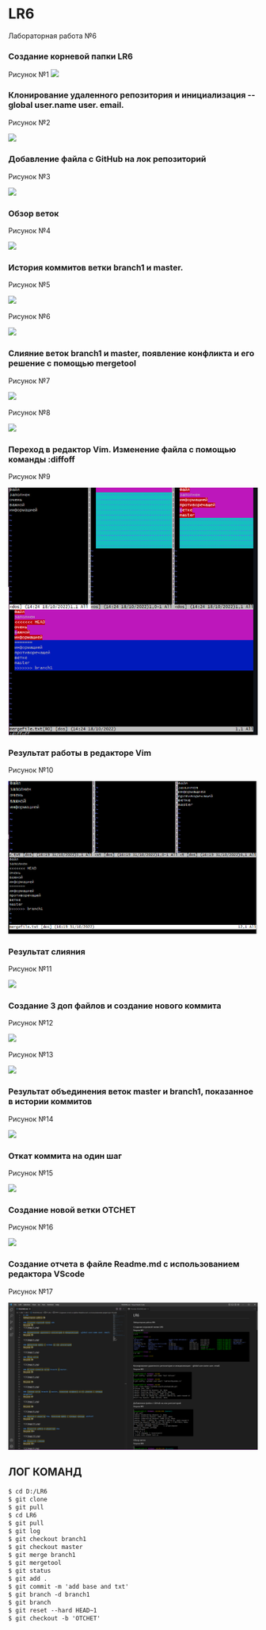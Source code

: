 # LR6
Лабораторная работа №6

### Создание корневой папки LR6
Рисунок №1
![](image/1.png)

### Клонирование удаленного репозитория и инициализация --global user.name user. email.
Рисунок №2

![](image/2.png)

### Добавление файла с GitHub на лок репозиторий
Рисунок №3

![](image/3.png)

### Обзор веток 
Рисунок №4

![](image/4.png)

### История коммитов ветки branch1 и master.
Рисунок №5

![](image/5.png)

Рисунок №6

![](image/6.png)

### Слияние веток branch1 и master, появление конфликта и его решение с помощью mergetool
Рисунок №7

![](image/7.png)

Рисунок №8

![](image/8.png)

### Переход в редактор Vim. Изменение файла с помощью команды :diffoff
Рисунок №9

![](image/15.png)

### Результат работы в редакторе Vim
Рисунок №10

![](image/16.png)

### Результат слияния
Рисунок №11

![](image/9.png)

### Создание 3 доп файлов и создание нового коммита
Рисунок №12

![](image/10.png)

Рисунок №13

![](image/11.png)

### Результат объединения веток master и branch1, показанное в истории коммитов
Рисунок №14

![](image/12.png)

### Откат коммита на один шаг
Рисунок №15

![](image/13.png)

### Создание новой ветки OTCHET
Рисунок №16

![](image/14.png)

### Создание отчета в файле Readme.md с использованием редактора VScode

Рисунок №17

![](image/17.png)

## ЛОГ КОМАНД
```
$ cd D:/LR6
$ git clone 
$ git pull
$ cd LR6
$ git pull
$ git log
$ git checkout branch1
$ git checkout master
$ git merge branch1
$ git mergetool
$ git status
$ git add .
$ git commit -m 'add base and txt'
$ git branch -d branch1
$ git branch
$ git reset --hard HEAD~1
$ git checkout -b 'OTCHET'
````
####